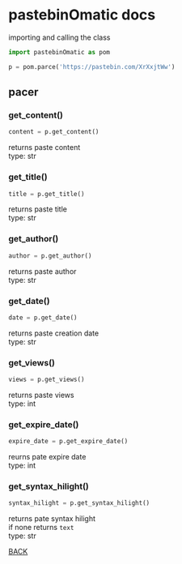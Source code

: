 # pastebinOmatic docs


importing and calling the class
```python
import pastebinOmatic as pom

p = pom.parce('https://pastebin.com/XrXxjtWw')
```

## pacer

### get_content()
```python
content = p.get_content()
```
returns paste content <br>
type: str

### get_title()
```python
title = p.get_title()
```
returns paste title <br>
type: str

### get_author()
```python
author = p.get_author()
```
returns paste author <br>
type: str

### get_date()
```python
date = p.get_date()
```
returns paste creation date <br>
type: str

### get_views()
```python
views = p.get_views()
```
returns paste views <br>
type: int

### get_expire_date()
```python
expire_date = p.get_expire_date()
```
reurns pate expire date <br>
type: int

### get_syntax_hilight()
```python
syntax_hilight = p.get_syntax_hilight()
```
returns pate syntax hilight <br>
if none returns `text` <br>
type: str


<a href='#'>BACK</a>
